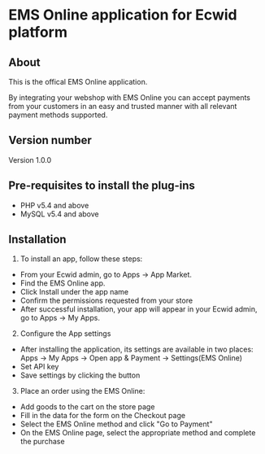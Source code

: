 # EMS Online application for Ecwid platform

## About
This is the offical EMS Online application.

By integrating your webshop with EMS Online you can accept payments from your customers in an easy and trusted manner with all relevant payment methods supported. 

## Version number
Version 1.0.0

## Pre-requisites to install the plug-ins 
* PHP v5.4 and above
* MySQL v5.4 and above

## Installation

1. To install an app, follow these steps:

- From your Ecwid admin, go to Apps → App Market.
- Find the EMS Online app.
- Click Install under the app name
- Confirm the permissions requested from your store
- After successful installation, your app will appear in your Ecwid admin, go to Apps → My Apps.

2. Configure the App settings

- After installing the application, its settings are available in two places:
Apps → My Apps → Open app & Payment → Settings(EMS Online)
- Set API key
- Save settings by clicking the button

3. Place an order using the EMS Online:

- Add goods to the cart on the store page
- Fill in the data for the form on the Checkout page
- Select the EMS Online method and click "Go to Payment"
- On the EMS Online page, select the appropriate method and complete the purchase